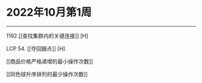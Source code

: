 # 2022年10月第1周

---

1192.[[查找集群内的关键连接]] [H]

LCP 54. [[夺回据点]] [H]

[[商品价格严格递增的最小操作次数]]

[[同色球升序排列的最少操作次数]]